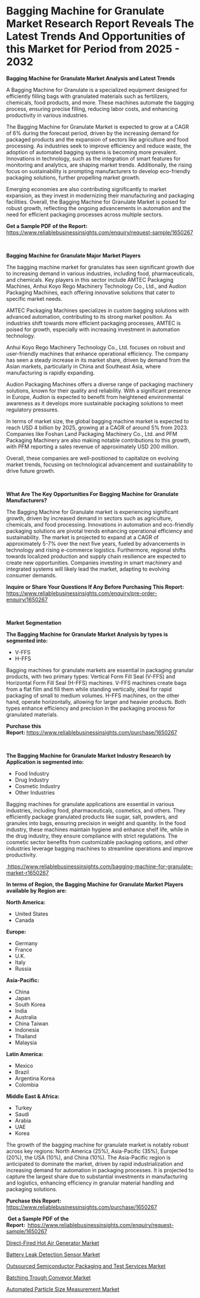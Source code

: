<p><h1>Bagging Machine for Granulate Market Research Report Reveals The Latest Trends And Opportunities of this Market for Period from 2025 - 2032</h1></p><p><strong>Bagging Machine for Granulate Market Analysis and Latest Trends</strong></p>
<p><p>A Bagging Machine for Granulate is a specialized equipment designed for efficiently filling bags with granulated materials such as fertilizers, chemicals, food products, and more. These machines automate the bagging process, ensuring precise filling, reducing labor costs, and enhancing productivity in various industries.</p><p>The Bagging Machine for Granulate Market is expected to grow at a CAGR of 6% during the forecast period, driven by the increasing demand for packaged products and the expansion of sectors like agriculture and food processing. As industries seek to improve efficiency and reduce waste, the adoption of automated bagging systems is becoming more prevalent. Innovations in technology, such as the integration of smart features for monitoring and analytics, are shaping market trends. Additionally, the rising focus on sustainability is prompting manufacturers to develop eco-friendly packaging solutions, further propelling market growth.</p><p>Emerging economies are also contributing significantly to market expansion, as they invest in modernizing their manufacturing and packaging facilities. Overall, the Bagging Machine for Granulate Market is poised for robust growth, reflecting the ongoing advancements in automation and the need for efficient packaging processes across multiple sectors.</p></p>
<p><strong>Get a Sample PDF of the Report:&nbsp;</strong> <a href="https://www.reliablebusinessinsights.com/enquiry/request-sample/1650267?utm_campaign=62&utm_medium=2&utm_source=Github&utm_content=ia&utm_term=23032025&utm_id=bagging-machine-for-granulate">https://www.reliablebusinessinsights.com/enquiry/request-sample/1650267</a></p>
<p>&nbsp;</p>
<p><strong>Bagging Machine for Granulate Major Market Players</strong></p>
<p><p>The bagging machine market for granulates has seen significant growth due to increasing demand in various industries, including food, pharmaceuticals, and chemicals. Key players in this sector include AMTEC Packaging Machines, Anhui Koyo Rego Machinery Technology Co., Ltd., and Audion Packaging Machines, each offering innovative solutions that cater to specific market needs.</p><p>AMTEC Packaging Machines specializes in custom bagging solutions with advanced automation, contributing to its strong market position. As industries shift towards more efficient packaging processes, AMTEC is poised for growth, especially with increasing investment in automation technology.</p><p>Anhui Koyo Rego Machinery Technology Co., Ltd. focuses on robust and user-friendly machines that enhance operational efficiency. The company has seen a steady increase in its market share, driven by demand from the Asian markets, particularly in China and Southeast Asia, where manufacturing is rapidly expanding.</p><p>Audion Packaging Machines offers a diverse range of packaging machinery solutions, known for their quality and reliability. With a significant presence in Europe, Audion is expected to benefit from heightened environmental awareness as it develops more sustainable packaging solutions to meet regulatory pressures.</p><p>In terms of market size, the global bagging machine market is expected to reach USD 4 billion by 2025, growing at a CAGR of around 5% from 2023. Companies like Foshan Land Packaging Machinery Co., Ltd. and PFM Packaging Machinery are also making notable contributions to this growth, with PFM reporting a sales revenue of approximately USD 200 million.</p><p>Overall, these companies are well-positioned to capitalize on evolving market trends, focusing on technological advancement and sustainability to drive future growth.</p></p>
<p>&nbsp;</p>
<p><strong>What Are The Key Opportunities For Bagging Machine for Granulate Manufacturers?</strong></p>
<p><p>The Bagging Machine for Granulate market is experiencing significant growth, driven by increased demand in sectors such as agriculture, chemicals, and food processing. Innovations in automation and eco-friendly packaging solutions are pivotal trends enhancing operational efficiency and sustainability. The market is projected to expand at a CAGR of approximately 5-7% over the next five years, fueled by advancements in technology and rising e-commerce logistics. Furthermore, regional shifts towards localized production and supply chain resilience are expected to create new opportunities. Companies investing in smart machinery and integrated systems will likely lead the market, adapting to evolving consumer demands.</p></p>
<p><strong>Inquire or Share Your Questions If Any Before Purchasing This Report:</strong> <a href="https://www.reliablebusinessinsights.com/enquiry/pre-order-enquiry/1650267?utm_campaign=62&utm_medium=2&utm_source=Github&utm_content=ia&utm_term=23032025&utm_id=bagging-machine-for-granulate">https://www.reliablebusinessinsights.com/enquiry/pre-order-enquiry/1650267</a></p>
<p>&nbsp;</p>
<p><strong>Market Segmentation</strong></p>
<p><strong>The Bagging Machine for Granulate Market Analysis by types is segmented into:</strong></p>
<p><ul><li>V-FFS</li><li>H-FFS</li></ul></p>
<p><p>Bagging machines for granulate markets are essential in packaging granular products, with two primary types: Vertical Form Fill Seal (V-FFS) and Horizontal Form Fill Seal (H-FFS) machines. V-FFS machines create bags from a flat film and fill them while standing vertically, ideal for rapid packaging of small to medium volumes. H-FFS machines, on the other hand, operate horizontally, allowing for larger and heavier products. Both types enhance efficiency and precision in the packaging process for granulated materials.</p></p>
<p><strong>Purchase this Report:&nbsp;</strong><a href="https://www.reliablebusinessinsights.com/purchase/1650267?utm_campaign=62&utm_medium=2&utm_source=Github&utm_content=ia&utm_term=23032025&utm_id=bagging-machine-for-granulate">https://www.reliablebusinessinsights.com/purchase/1650267</a></p>
<p>&nbsp;</p>
<p><strong>The Bagging Machine for Granulate Market Industry Research by Application is segmented into:</strong></p>
<p><ul><li>Food Industry</li><li>Drug Industry</li><li>Cosmetic Industry</li><li>Other Industries</li></ul></p>
<p><p>Bagging machines for granulate applications are essential in various industries, including food, pharmaceuticals, cosmetics, and others. They efficiently package granulated products like sugar, salt, powders, and granules into bags, ensuring precision in weight and quantity. In the food industry, these machines maintain hygiene and enhance shelf life, while in the drug industry, they ensure compliance with strict regulations. The cosmetic sector benefits from customizable packaging options, and other industries leverage bagging machines to streamline operations and improve productivity.</p></p>
<p><a href="https://www.reliablebusinessinsights.com/bagging-machine-for-granulate-market-r1650267?utm_campaign=62&utm_medium=2&utm_source=Github&utm_content=ia&utm_term=23032025&utm_id=bagging-machine-for-granulate">&nbsp;https://www.reliablebusinessinsights.com/bagging-machine-for-granulate-market-r1650267</a></p>
<p><strong>In terms of Region, the Bagging Machine for Granulate Market Players available by Region are:</strong></p>
<p>
    <p> <strong> North America: </strong>
        <ul>
            <li>United States</li>
            <li>Canada</li>
        </ul>
        </p> 
    <p> <strong> Europe: </strong>
        <ul>
            <li>Germany</li>
            <li>France</li>
            <li>U.K.</li>
            <li>Italy</li>
            <li>Russia</li>
        </ul>
        </p> 
    <p> <strong> Asia-Pacific: </strong>
        <ul>
            <li>China</li>
            <li>Japan</li>
            <li>South Korea</li>
            <li>India</li>
            <li>Australia</li>
            <li>China Taiwan</li>
            <li>Indonesia</li>
            <li>Thailand</li>
            <li>Malaysia</li>
        </ul>
        </p> 
    <p> <strong> Latin America: </strong>
        <ul>
            <li>Mexico</li>
            <li>Brazil</li>
            <li>Argentina Korea</li>
            <li>Colombia</li>
        </ul>
        </p> 
    <p> <strong> Middle East & Africa: </strong>
        <ul>
            <li>Turkey</li>
            <li>Saudi</li>
            <li>Arabia</li>
            <li>UAE</li>
            <li>Korea</li>
        </ul>
    </p>
    </p>
<p><p>The growth of the bagging machine for granulate market is notably robust across key regions: North America (25%), Asia-Pacific (35%), Europe (20%), the USA (10%), and China (10%). The Asia-Pacific region is anticipated to dominate the market, driven by rapid industrialization and increasing demand for automation in packaging processes. It is projected to capture the largest share due to substantial investments in manufacturing and logistics, enhancing efficiency in granular material handling and packaging solutions.</p></p>
<p><strong>Purchase this Report: </strong><a href="https://www.reliablebusinessinsights.com/purchase/1650267?utm_campaign=62&utm_medium=2&utm_source=Github&utm_content=ia&utm_term=23032025&utm_id=bagging-machine-for-granulate">https://www.reliablebusinessinsights.com/purchase/1650267</a></p>
<p>&nbsp;<strong>Get a Sample PDF of the Report:&nbsp;&nbsp;</strong><a href="https://www.reliablebusinessinsights.com/enquiry/request-sample/1650267?utm_campaign=62&utm_medium=2&utm_source=Github&utm_content=ia&utm_term=23032025&utm_id=bagging-machine-for-granulate">https://www.reliablebusinessinsights.com/enquiry/request-sample/1650267</a></p>
<p><strong></strong></p>
<p><p><a href="https://github.com/bilkbitsch/Market-Research-Report-List-1/blob/main/direct-fired-hot-air-generator-market.md?utm_campaign=62&utm_medium=2&utm_source=Github&utm_content=ia&utm_term=23032025&utm_id=bagging-machine-for-granulate">Direct-Fired Hot Air Generator Market</a></p><p><a href="https://github.com/vaeilabin/Market-Research-Report-List-1/blob/main/battery-leak-detection-sensor-market.md?utm_campaign=62&utm_medium=2&utm_source=Github&utm_content=ia&utm_term=23032025&utm_id=bagging-machine-for-granulate">Battery Leak Detection Sensor Market</a></p><p><a href="https://github.com/kumadenthela/Market-Research-Report-List-1/blob/main/outsourced-semiconductor-packaging-and-test-services-market.md?utm_campaign=62&utm_medium=2&utm_source=Github&utm_content=ia&utm_term=23032025&utm_id=bagging-machine-for-granulate">Outsourced Semiconductor Packaging and Test Services Market</a></p><p><a href="https://github.com/hirtzhulstsq/Market-Research-Report-List-1/blob/main/batching-trough-conveyor-market.md?utm_campaign=62&utm_medium=2&utm_source=Github&utm_content=ia&utm_term=23032025&utm_id=bagging-machine-for-granulate">Batching Trough Conveyor Market</a></p><p><a href="https://github.com/alekitanis/Market-Research-Report-List-1/blob/main/automated-particle-size-measurement-market.md?utm_campaign=62&utm_medium=2&utm_source=Github&utm_content=ia&utm_term=23032025&utm_id=bagging-machine-for-granulate">Automated Particle Size Measurement Market</a></p></p>